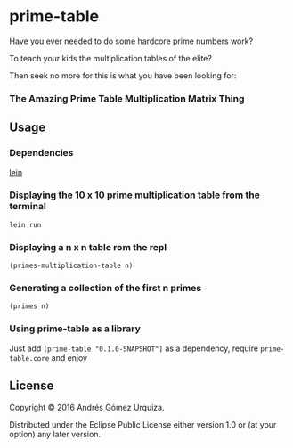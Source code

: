 # prime-table

Have you ever needed to do some hardcore prime numbers work?

To teach your kids the multiplication tables of the elite?

Then seek no more for this is what you have been looking for:

### The Amazing Prime Table Multiplication Matrix Thing

## Usage

### Dependencies

[lein](http://leiningen.org)

### Displaying the 10 x 10 prime multiplication table from the terminal

`lein run`

### Displaying a n x n table rom the repl

`(primes-multiplication-table n)`

### Generating a collection of the first n primes

`(primes n)`

### Using prime-table as a library

Just add `[prime-table "0.1.0-SNAPSHOT"]` as a dependency,
require `prime-table.core`
and enjoy

## License

Copyright © 2016 Andrés Gómez Urquiza.

Distributed under the Eclipse Public License either version 1.0 or (at
your option) any later version.
